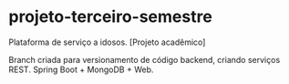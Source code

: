 # projeto-terceiro-semestre
Plataforma de serviço a idosos. [Projeto acadêmico]


Branch criada para versionamento de código backend, criando serviços REST.
Spring Boot + MongoDB + Web.